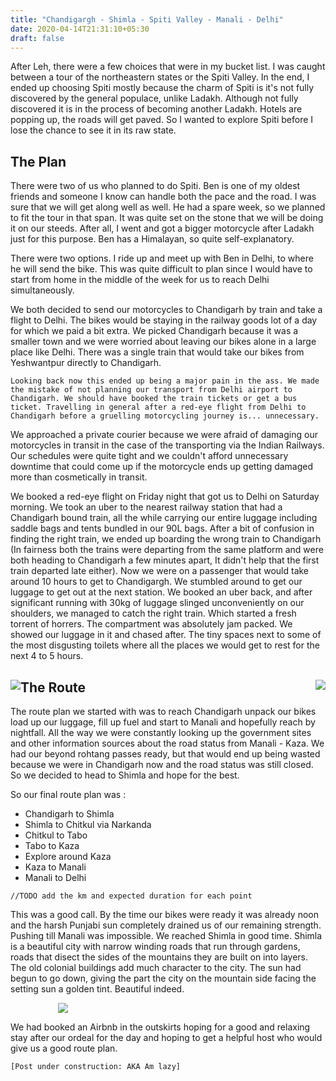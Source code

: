 ```yaml
---
title: "Chandigargh - Shimla - Spiti Valley - Manali - Delhi"
date: 2020-04-14T21:31:10+05:30
draft: false
---
```






After Leh, there were a few choices that were in my bucket list. I was caught between a tour of the northeastern states or the Spiti Valley. In the end, I ended up choosing Spiti mostly because the charm of Spiti is it's not fully discovered by the general populace, unlike Ladakh. Although not fully discovered it is in the process of becoming another Ladakh. Hotels are popping up, the roads will get paved. So I wanted to explore Spiti before I lose the chance to see it in its raw state.



## The Plan



There were two of us who planned to do Spiti. Ben is one of my oldest friends and someone I know can handle both the pace and the road. I was sure that we will get along well as well. He had a spare week, so we planned to fit the tour in that span. It was quite set on the stone that we will be doing it on our steeds. After all, I went and got a bigger motorcycle after Ladakh just for this purpose. Ben has a Himalayan, so quite self-explanatory.

There were two options. I ride up and meet up with Ben in Delhi, to where he will send the bike. This was quite difficult to plan since I would have to start from home in the middle of the week for us to reach Delhi simultaneously.

We both decided to send our motorcycles to Chandigarh by train and take a flight to Delhi. The bikes would be staying in the railway goods lot of a day for which we paid a bit extra. We picked Chandigarh because it was a smaller town and we were worried about leaving our bikes alone in a large place like Delhi. There was a single train that would take our bikes from Yeshwantpur directly to Chandigarh.

`
Looking back now this ended up being a major pain in the ass. We made the mistake of not planning our transport from Delhi airport to Chandigarh. We should have booked the train tickets or get a bus ticket. Travelling in general after a red-eye flight from Delhi to Chandigarh before a gruelling motorcycling journey is... unnecessary.
`


We approached a private courier because we were afraid of damaging our motorcycles in transit in the case of the transporting via the Indian Railways. Our schedules were quite tight and we couldn't afford unnecessary downtime that could come up if the motorcycle ends up getting damaged more than cosmetically in transit.


We booked a red-eye flight on Friday night that got us to Delhi on Saturday morning. We took an uber to the nearest railway station that had a Chandigarh bound train, all the while carrying our entire luggage including saddle bags and tents bundled in our 90L bags. After a bit of confusion in finding the right train, we ended up boarding the wrong train to Chandigarh (In fairness both the trains were departing from the same platform and were both heading to Chandigarh a few minutes apart, It didn't help that the first train departed late either). Now we were on a passenger that would take around 10 hours to get to Chandigargh. We stumbled around to get our luggage to get out at the next station.  We booked an uber back, and after significant running with 30kg of luggage slinged unconveniently on our shoulders, we managed to catch the right train. Which started a fresh torrent of horrers. The compartment was absolutely jam packed. We showed our luggage in it and chased after. The tiny spaces next to some of the most disgusting toilets where all the places we would get to rest for the next 4 to 5 hours.

<div>
    <img src="../../resources/IMG_20190629_101626.jpg" style="float:left; max-width: 50%; 
    display: block;
    image-orientation: from-image;"/>
    <img src="../../resources/MVIMG_20190629_061420.jpg" style="float:right; max-width: 50%;
    display: block;
    image-orientation: from-image;"/>
</span>


## The Route

The route plan we started with was to reach Chandigarh unpack our bikes load up our luggage, fill up fuel and start to Manali and hopefully reach by nightfall. All the way we were constantly looking up the government sites and other information sources about the road status from Manali - Kaza. We had our beyond rohtang passes ready, but that would end up being wasted because we were in Chandigarh now and the road status was still closed. So we decided to head to Shimla and hope for the best.

So our final route plan was :

* Chandigarh to Shimla
* Shimla to Chitkul via Narkanda
* Chitkul to Tabo
* Tabo to Kaza
* Explore around Kaza
* Kaza to Manali
* Manali to Delhi

`//TODO add the km and expected duration for each point`

This was a good call. By the time our bikes were ready it was already noon and the harsh Punjabi sun completely drained us of our remaining strength. Pushing till Manali was impossible. We reached Shimla in good time. Shimla is a beautiful city with narrow winding roads that run through gardens, roads that disect the sides of the mountains they are built on into layers. The old colonial buildings add much character to the city. The sun had begun to go down, giving the part the city on the mountain side facing the setting sun a golden tint. Beautiful indeed.

<img src="../../resources/IMG_20190629_185852.jpg" style="max-width: 70%; display: block; margin-left: auto; margin-right: auto;"/>

We had booked an Airbnb in the outskirts hoping for a good and relaxing stay after our ordeal for the day and hoping to get a helpful host who would give us a good route plan.


`[Post under construction: AKA Am lazy]`
